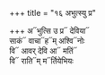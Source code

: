 +++
title = "१६ अभुत्स्यु प्र"

+++
अ᳓भुत्सि उ प्र᳓ देविया᳓  
साकं᳓ वाचा᳓ह᳓म् अश्वि᳓नोः  
वि᳓ आवर् देवि आ᳓ मतिं᳓  
वि᳓ राति᳓म् म᳓र्तियेभियः